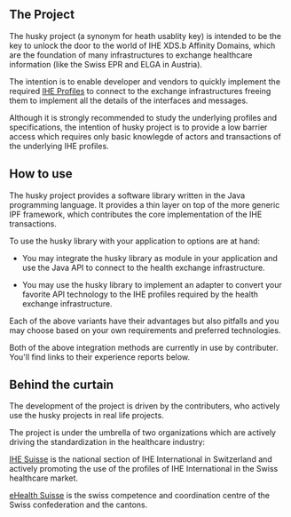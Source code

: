 ## The Project

The husky project (a synonym for heath usablity key) is intended to be
the key to unlock the door to the world of IHE XDS.b Affinity Domains, which
are the foundation of many infrastructures to exchange healthcare information
(like the Swiss EPR and ELGA in Austria).  

The intention is to enable developer and vendors to quickly implement the
required [IHE Profiles](https://profiles.ihe.net) to connect to the exchange
infrastructures freeing them to implement all the details of the interfaces
and messages.

Although it is strongly recommended to study the underlying profiles and
specifications, the intention of husky project is to provide a low barrier
access which requires only basic knowlegde of actors and transactions of
the underlying IHE profiles.


## How to use

The husky project provides a software library written in the Java programming
language. It provides a thin layer on top of the more generic IPF framework,
which contributes the core implementation of the IHE transactions.

To use the husky library with your application to options are at hand:

- You may integrate the husky library as module in your application and use
the Java API to connect to the health exchange infrastructure.

- You may use the husky library to implement an adapter to convert your
favorite API technology to the IHE profiles required by the health exchange
infrastructure.

Each of the above variants have their advantages but also pitfalls and you may
choose based on your own requirements and preferred technologies.

Both of the above integration methods are currently in use by contributer.
You'll find links to their experience reports below.       


## Behind the curtain

The development of the project is driven by the contributers, who actively use
the husky projects in real life projects.

The project is under the umbrella of two organizations which are actively driving
the standardization in the healthcare industry:

[IHE Suisse](https://www.ihe-suisse.ch/) is the national section of IHE
International in Switzerland and actively promoting the use of the profiles of
IHE International in the Swiss healthcare market.

[eHealth Suisse](https://www.e-health-suisse.ch/) is the swiss competence and
coordination centre of the Swiss confederation and the cantons.
